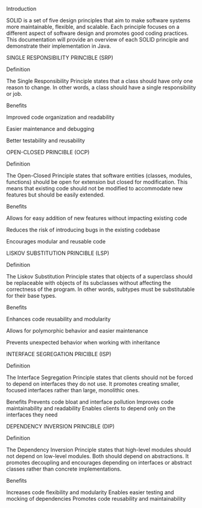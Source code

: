 Introduction
   
SOLID is a set of five design principles that aim to make software systems more maintainable, flexible, and scalable. Each principle focuses on a different aspect of software design and promotes good coding practices. This documentation will provide an overview of each SOLID principle and demonstrate their implementation in Java.

SINGLE RESPONSIBILITY PRINCIBLE (SRP)
   
Definition

The Single Responsibility Principle states that a class should have only one reason to change. In other words, a class should have a single responsibility or job.

Benefits

Improved code organization and readability

Easier maintenance and debugging

Better testability and reusability


OPEN-CLOSED PRINCIBLE (OCP)

Definition

The Open-Closed Principle states that software entities (classes, modules, functions) should be open for extension but closed for modification. This means that existing code should not be modified to accommodate new features but should be easily extended.

Benefits

Allows for easy addition of new features without impacting existing code

Reduces the risk of introducing bugs in the existing codebase

Encourages modular and reusable code


LISKOV SUBSTITUTION PRINCIBLE (LSP)

Definition

The Liskov Substitution Principle states that objects of a superclass should be replaceable with objects of its subclasses without affecting the correctness of the program. In other words, subtypes must be substitutable for their base types.

Benefits

Enhances code reusability and modularity

Allows for polymorphic behavior and easier maintenance

Prevents unexpected behavior when working with inheritance



INTERFACE SEGREGATION PRICIBLE (ISP)

Definition

The Interface Segregation Principle states that clients should not be forced to depend on interfaces they do not use. It promotes creating smaller, focused interfaces rather than large, monolithic ones.

Benefits
Prevents code bloat and interface pollution
Improves code maintainability and readability
Enables clients to depend only on the interfaces they need


DEPENDENCY INVERSION PRINCIBLE (DIP)

Definition

The Dependency Inversion Principle states that high-level modules should not depend on low-level modules. Both should depend on abstractions. It promotes decoupling and encourages depending on interfaces or abstract classes rather than concrete implementations.

Benefits

Increases code flexibility and modularity
Enables easier testing and mocking of dependencies
Promotes code reusability and maintainability

